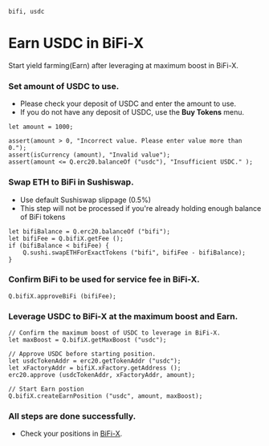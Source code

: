 ```meta-Currency
bifi, usdc
```

# Earn USDC in BiFi-X

Start yield farming(Earn) after leveraging at maximum boost in BiFi-X.

### Set amount of USDC to use.

- Please check your deposit of USDC and enter the amount to use.
- If you do not have any deposit of USDC, use the **Buy Tokens** menu.

```input USDC
let amount = 1000;
```

```input-Verify
assert(amount > 0, "Incorrect value. Please enter value more than 0.");
assert(isCurrency (amount), "Invalid value");
assert(amount <= Q.erc20.balanceOf ("usdc"), "Insufficient USDC." );
```

### Swap ETH to BiFi in Sushiswap.

- Use default Sushiswap slippage (0.5%)
- This step will not be processed if you're already holding enough balance of BiFi tokens

```taster
let bifiBalance = Q.erc20.balanceOf ("bifi");
let bifiFee = Q.bifiX.getFee ();
if (bifiBalance < bifiFee) {
    Q.sushi.swapETHForExactTokens ("bifi", bifiFee - bifiBalance);
}
```

### Confirm BiFi to be used for service fee in BiFi-X.

```taster
Q.bifiX.approveBiFi (bifiFee);
```

### Leverage USDC to BiFi-X at the maximum boost and Earn.

```taster
// Confirm the maximum boost of USDC to leverage in BiFi-X.
let maxBoost = Q.bifiX.getMaxBoost ("usdc");

// Approve USDC before starting position.
let usdcTokenAddr = erc20.getTokenAddr ("usdc");
let xFactoryAddr = bifiX.xFactory.getAddress ();
erc20.approve (usdcTokenAddr, xFactoryAddr, amount);

// Start Earn postion
Q.bifiX.createEarnPosition ("usdc", amount, maxBoost);
```

### All steps are done successfully.

- Check your positions in [BiFi-X](https://x.bifi.finance/).
